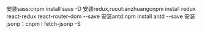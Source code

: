 安装sass:cnpm install sass -D
安装redux,ruout:anzhuangcnpm install redux react-redux react-router-dom --save
安装antd:npm install antd --save
安装jsonp：cnpm i fetch-jsonp -S
